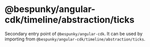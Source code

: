 # @bespunky/angular-cdk/timeline/abstraction/ticks

Secondary entry point of `@bespunky/angular-cdk`. It can be used by importing from `@bespunky/angular-cdk/timeline/abstraction/ticks`.
